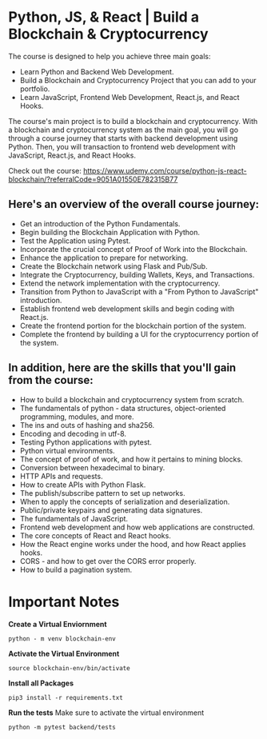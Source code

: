 # Python, JS, & React | Build a Blockchain & Cryptocurrency

The course is designed to help you achieve three main goals:

* Learn Python and Backend Web Development.
* Build a Blockchain and Cryptocurrency Project that you can add to your portfolio.
* Learn JavaScript, Frontend Web Development, React.js, and React Hooks.

The course's main project is to build a blockchain and cryptocurrency. With a blockchain and cryptocurrency system as the main goal, you will go through a course journey that starts with backend development using Python. Then, you will transaction to frontend web development with JavaScript, React.js, and React Hooks.

Check out the course: https://www.udemy.com/course/python-js-react-blockchain/?referralCode=9051A01550E782315B77

## Here's an overview of the overall course journey:

* Get an introduction of the Python Fundamentals.
* Begin building the Blockchain Application with Python.
* Test the Application using Pytest.
* Incorporate the crucial concept of Proof of Work into the Blockchain.
* Enhance the application to prepare for networking.
* Create the Blockchain network using Flask and Pub/Sub.
* Integrate the Cryptocurrency, building Wallets, Keys, and Transactions.
* Extend the network implementation with the cryptocurrency.
* Transition from Python to JavaScript with a "From Python to JavaScript" introduction.
* Establish frontend web development skills and begin coding with React.js.
* Create the frontend portion for the blockchain portion of the system.
* Complete the frontend by building a UI for the cryptocurrency portion of the system.

## In addition, here are the skills that you'll gain from the course:

* How to build a blockchain and cryptocurrency system from scratch.
* The fundamentals of python - data structures, object-oriented programming, modules, and more.
* The ins and outs of hashing and sha256.
* Encoding and decoding in utf-8.
* Testing Python applications with pytest.
* Python virtual environments.
* The concept of proof of work, and how it pertains to mining blocks.
* Conversion between hexadecimal to binary.
* HTTP APIs and requests.
* How to create APIs with Python Flask.
* The publish/subscribe pattern to set up networks.
* When to apply the concepts of serialization and deserialization.
* Public/private keypairs and generating data signatures.
* The fundamentals of JavaScript.
* Frontend web development and how web applications are constructed.
* The core concepts of React and React hooks.
* How the React engine works under the hood, and how React applies hooks.
* CORS - and how to get over the CORS error properly.
* How to build a pagination system.

# Important Notes

**Create a Virtual Enviornment**
```
python - m venv blockchain-env
```
**Activate the Virtual Environment**

```
source blockchain-env/bin/activate
```
**Install all Packages**
```
pip3 install -r requirements.txt
```
**Run the tests**
Make sure to activate the virtual environment
```
python -m pytest backend/tests
```